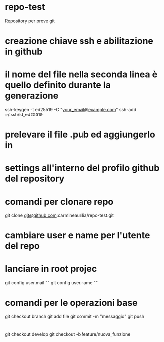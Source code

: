 # repo-test
Repository per prove git

# creazione chiave ssh e abilitazione in github
# il nome del file nella seconda linea è quello definito durante la generazione
ssh-keygen -t ed25519 -C "your_email@example.com"
ssh-add ~/.ssh/id_ed25519

# prelevare il file .pub ed aggiungerlo in 
# settings all'interno del profilo github del repository

# comandi per clonare repo
git clone git@github.com:carmineaurilia/repo-test.git

# cambiare user e name per l'utente del repo
# lanciare in root projec
git config user.mail ""
git config user.name ""

# comandi per le operazioni base
git checkout branch
git add file
git commit -m "messaggio"
git push

#
git checkout develop
git checkout -b feature/nuova_funzione

